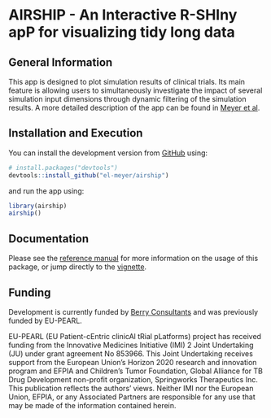 # AIRSHIP - An Interactive R-SHIny apP for visualizing tidy long data

## General Information                

This app is designed to plot simulation results of clinical trials. Its main feature is allowing users to simultaneously investigate the impact of several simulation input dimensions through dynamic filtering of the simulation results. A more detailed description of the app can be found in [Meyer et al](https://www.softxjournal.com/article/S2352-7110(23)00043-2/fulltext).

## Installation and Execution

You can install the development version from [GitHub](https://github.com/el-meyer/airship) using:

``` r
# install.packages("devtools")
devtools::install_github("el-meyer/airship")
```

and run the app using:

``` r
library(airship)
airship()
```

## Documentation

Please see the [reference manual](https://el-meyer.github.io/airship/index.html) for more information on the usage of this package, or jump directly to the [vignette](https://el-meyer.github.io/airship/articles/AIRSHIP-vignette.html).

## Funding

Development is currently funded by [Berry Consultants](https://www.berryconsultants.com/) and was previously funded by EU-PEARL. 

EU-PEARL (EU Patient-cEntric clinicAl tRial pLatforms) project has
received funding from the Innovative Medicines Initiative (IMI) 2 Joint
Undertaking (JU) under grant agreement No 853966. This Joint Undertaking
receives support from the European Union’s Horizon 2020 research and
innovation program and EFPIA and Children’s Tumor Foundation, Global
Alliance for TB Drug Development non-profit organization, Springworks
Therapeutics Inc. This publication reflects the authors’ views. Neither
IMI nor the European Union, EFPIA, or any Associated Partners are
responsible for any use that may be made of the information contained
herein.


